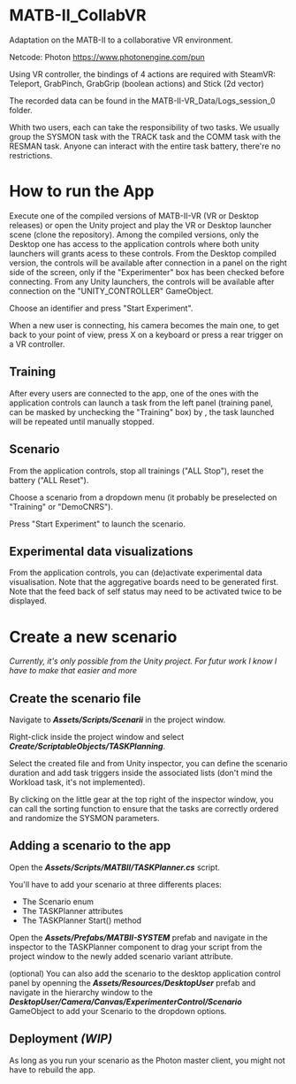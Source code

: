 # MATB-II_CollabVR
Adaptation on the MATB-II to a collaborative VR environment.

Netcode: Photon https://www.photonengine.com/pun

Using VR controller, the bindings of 4 actions are required with SteamVR: Teleport, GrabPinch, GrabGrip (boolean actions) and Stick (2d vector)

The recorded data can be found in the MATB-II-VR_Data/Logs_session_0 folder.

Whith two users, each can take the responsibility of two tasks.
We usually group the SYSMON task with the TRACK task and the COMM task with the RESMAN task.
Anyone can interact with the entire task battery, there're no restrictions.

# How to run the App
Execute one of the compiled versions of MATB-II-VR (VR or Desktop releases) or open the Unity project and play the VR or Desktop launcher scene (clone the repository).
Among the compiled versions, only the Desktop one has access to the application controls where both unity launchers will grants acess to these controls.
From the Desktop compiled version, the controls will be available after connection in a panel on the right side of the screen, only if the "Experimenter" box has been checked before connecting.
From any Unity launchers, the controls will be available after connection on the "UNITY_CONTROLLER" GameObject.

Choose an identifier and press "Start Experiment".

When a new user is connecting, his camera becomes the main one, to get back to your point of view, press X on a keyboard or press a rear trigger on a VR controller.

## Training
After every users are connected to the app, one of the ones with the application controls can launch a task from the left panel (training panel, can be masked by unchecking the "Training" box) by , the task launched will be repeated until manually stopped.

## Scenario
From the application controls, stop all trainings ("ALL Stop"), reset the battery ("ALL Reset").

Choose a scenario from a dropdown menu (it probably be preselected on "Training" or "DemoCNRS").

Press "Start Experiment" to launch the scenario.

## Experimental data visualizations
From the application controls, you can (de)activate experimental data visualisation.
Note that the aggregative boards need to be generated first.
Note that the feed back of self status may need to be activated twice to be displayed.

# Create a new scenario
*Currently, it's only possible from the Unity project. For futur work I know I have to make that easier and more*

## Create the scenario file
Navigate to ***Assets/Scripts/Scenarii*** in the project window.

Right-click inside the project window and select ***Create/ScriptableObjects/TASKPlanning***.

Select the created file and from Unity inspector, you can define the scenario duration and add task triggers inside the associated lists (don't mind the Workload task, it's not implemented).

By clicking on the little gear at the top right of the inspector window, you can call the sorting function to ensure that the tasks are correctly ordered and randomize the SYSMON parameters.

## Adding a scenario to the app
Open the ***Assets/Scripts/MATBII/TASKPlanner.cs*** script.

You'll have to add your scenario at three differents places:
- The Scenario enum
- The TASKPlanner attributes
- The TASKPlanner Start() method

Open the ***Assets/Prefabs/MATBII-SYSTEM*** prefab and navigate in the inspector to the TASKPlanner component to drag your script from the project window to the newly added scenario variant attribute.

(optional) You can also add the scenario to the desktop application control panel by openning the ***Assets/Resources/DesktopUser*** prefab and navigate in the hierarchy window to the ***DesktopUser/Camera/Canvas/ExperimenterControl/Scenario*** GameObject to add your Scenario to the dropdown options.

## Deployment *(WIP)*
As long as you run your scenario as the Photon master client, you might not have to rebuild the app.
